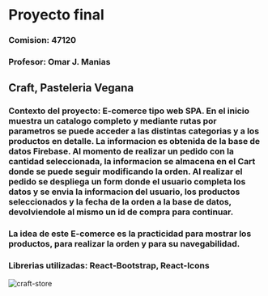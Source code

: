 # Proyecto final

### Comision: 47120
### Profesor: Omar J. Manias
## Craft, Pasteleria Vegana
### Contexto del proyecto: E-comerce tipo web SPA. En el inicio muestra un catalogo completo y mediante rutas por parametros se puede acceder a las distintas categorias y a los productos en detalle. La informacion es obtenida de la base de datos Firebase. Al momento de realizar un pedido con la cantidad seleccionada, la informacion se almacena en el Cart donde se puede seguir modificando la orden. Al realizar el pedido se despliega un form donde el usuario completa los datos y se envia la informacion del usuario, los productos seleccionados y la fecha de la orden a la base de datos, devolviendole al mismo un id de compra para continuar.
### La idea de este E-comerce es la practicidad para mostrar los productos, para realizar la orden y para su navegabilidad.
### Librerias utilizadas: React-Bootstrap, React-Icons

![craft-store](CraftPF.gif)


